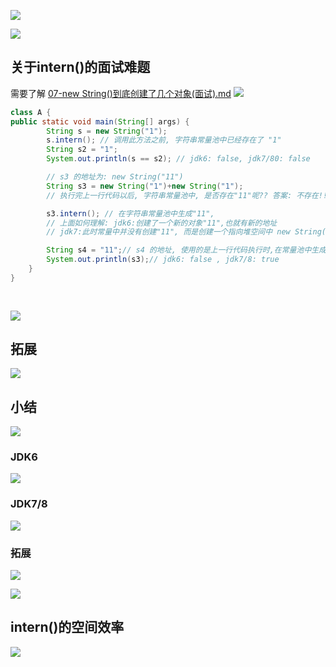 ![](https://youpaiyun.zongqilive.cn/image/20200603144912.png)

![](https://youpaiyun.zongqilive.cn/image/20200603145015.png)

## 关于intern()的面试难题

需要了解 <a href="./07-new String()到底创建了几个对象(面试).md">07-new String()到底创建了几个对象(面试).md</a>
![](https://youpaiyun.zongqilive.cn/image/20200603154500.png)

```java
class A {
public static void main(String[] args) {
        String s = new String("1");
        s.intern(); // 调用此方法之前, 字符串常量池中已经存在了 "1"
        String s2 = "1";
        System.out.println(s == s2); // jdk6: false, jdk7/80: false

        // s3 的地址为: new String("11")
        String s3 = new String("1")+new String("1");
        // 执行完上一行代码以后, 字符串常量池中, 是否存在"11"呢?? 答案: 不存在!!!

        s3.intern(); // 在字符串常量池中生成"11",
        // 上面如何理解: jdk6:创建了一个新的对象"11",也就有新的地址
        // jdk7:此时常量中并没有创建"11", 而是创建一个指向堆空间中 new String("11")

        String s4 = "11";// s4 的地址, 使用的是上一行代码执行时,在常量池中生成的"11"的地址
        System.out.println(s3);// jdk6: false , jdk7/8: true
    }
}
    
    
```
![](https://youpaiyun.zongqilive.cn/image/20200603155655.png)

## 拓展
![](https://youpaiyun.zongqilive.cn/image/20200603163134.png)

## 小结
![](https://youpaiyun.zongqilive.cn/image/20200603163147.png)
### JDK6
![](https://youpaiyun.zongqilive.cn/image/20200603163320.png)

### JDK7/8
![](https://youpaiyun.zongqilive.cn/image/20200603163428.png)

### 拓展
![](https://youpaiyun.zongqilive.cn/image/20200603163536.png)

![](https://youpaiyun.zongqilive.cn/image/20200603165248.png)

## intern()的空间效率
![](https://youpaiyun.zongqilive.cn/image/20200603165703.png)
